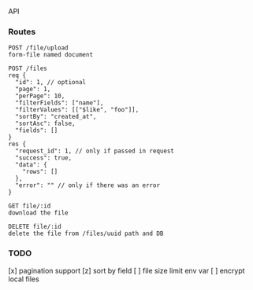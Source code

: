 API

### Routes

```
POST /file/upload
form-file named document
```

```
POST /files
req {
  "id": 1, // optional
  "page": 1,
  "perPage": 10,
  "filterFields": ["name"],
  "filterValues": [["$like", "foo"]],
  "sortBy": "created_at",
  "sortAsc": false,
  "fields": []
}
res {
  "request_id": 1, // only if passed in request
  "success": true,
  "data": {
    "rows": []
  },
  "error": "" // only if there was an error
}
```

```
GET file/:id
download the file
```

```
DELETE file/:id
delete the file from /files/uuid path and DB
```

### TODO

[x] pagination support
[z] sort by field
[ ] file size limit env var
[ ] encrypt local files
